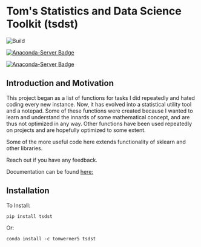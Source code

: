 # Tom's Statistics and Data Science Toolkit (tsdst)

![Build](https://github.com/tomwerner5/tsdst/workflows/Build/badge.svg)

[![Anaconda-Server Badge](https://anaconda.org/tomwerner5/tsdst/badges/version.svg)](https://anaconda.org/tomwerner5/tsdst)

[![Anaconda-Server Badge](https://anaconda.org/tomwerner5/tsdst/badges/latest_release_date.svg)](https://anaconda.org/tomwerner5/tsdst)

## Introduction and Motivation

This project began as a list of functions for tasks I did repeatedly and hated coding every new instance. Now, it has evolved into a statistical utility tool and a notepad. Some of these functions were created because I wanted to learn and understand the innards of some mathematical concept, and are thus not optimized in any way. Other functions have been used repeatedly on projects and are hopefully optimized to some extent.

Some of the more useful code here extends functionality of sklearn and other libraries.

Reach out if you have any feedback.

Documentation can be found [here:](https://tomwerner5.github.io/tsdst/Descriptions.html)

## Installation

To Install:

```{python}
pip install tsdst
```

Or:

```{python}
conda install -c tomwerner5 tsdst
```
